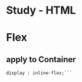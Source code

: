 # Study - HTML
<h1>Flex</h1>
<h2> apply to Container<br></h2>

```display : flex;
display : inline-flex;```
